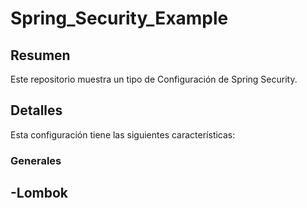 # Spring_Security_Example

## Resumen
Este repositorio muestra un tipo de Configuración de Spring Security.

## Detalles
Esta configuración tiene las siguientes características:

### Generales
-Lombok
-

